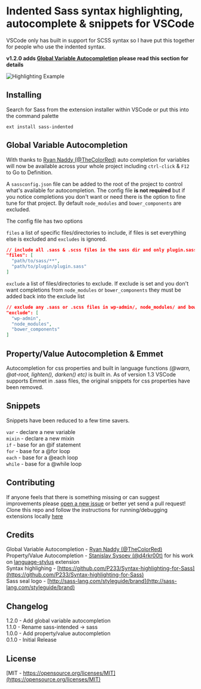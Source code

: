 # Indented Sass syntax highlighting, autocomplete & snippets for VSCode
VSCode only has built in support for SCSS syntax so I have put this together for people who use the indented syntax.

**v1.2.0 adds [Global Variable Autocompletion](#global-variable-completion) please read this section for details**

![Highlighting Example](https://raw.githubusercontent.com/robinbentley/vscode-sass-indented/master/images/screenshot.png)

## Installing
Search for Sass from the extension installer within VSCode or put this into the command palette
```
ext install sass-indented
```


## Global Variable Autocompletion
With thanks to [Ryan Naddy (@TheColorRed)](https://github.com/TheColorRed) auto completion for variables will now be available across your whole project including `ctrl-click` & `F12` to Go to Definition.

A `sassconfig.json` file can be added to the root of the project to control what's available for autocompletion. The config file **is not required** but if you notice completions you don't want or need there is the option to fine tune for that project. By default `node_modules` and `bower_components` are excluded.

The config file has two options

`files` a list of specific files/directories to include, if files is set everything else is excluded and `excludes` is ignored.
```json
// include all .sass & .scss files in the sass dir and only plugin.sass from a plugin dir 
"files": [
  "path/to/sass/**",
  "path/to/plugin/plugin.sass"
]
```

`exclude` a list of files/directories to exclude. If exclude is set and you don't want completions from `node_modules` or `bower_components` they must be added back into the exclude list
```json
// exclude any .sass or .scss files in wp-admin/, node_modules/ and bower_components/ 
"exclude": [
  "wp-admin",
  "node_modules",
  "bower_components"
]
```


## Property/Value Autocompletion & Emmet
Autocompletion for css properties and built in language functions _(@warn, @at-root, lighten(), darken() etc)_ is built in. As of version 1.3 VSCode supports Emmet in .sass files, the original snippets for css properties have been removed.

## Snippets
Snippets have been reduced to a few time savers.

`var` - declare a new variable   
`mixin` - declare a new mixin   
`if` - base for an @if statement   
`for` - base for a @for loop   
`each` - base for a @each loop   
`while` - base for a @while loop   

## Contributing
If anyone feels that there is something missing or can suggest improvements please [open a new issue](https://github.com/robinbentley/vscode-sass-indented/issues) or better yet send a pull request! Clone this repo and follow the instructions for running/debugging extensions locally [here](https://code.visualstudio.com/docs/extensions/overview)

## Credits
Global Variable Autocompletion - [Ryan Naddy (@TheColorRed)](https://github.com/TheColorRed)   
Property/Value Autocompletion - [Stanislav Sysoev (@d4rkr00t)](https://github.com/d4rkr00t) for his work on [language-stylus](https://github.com/d4rkr00t/language-stylus) extension   
Syntax highlighing - [https://github.com/P233/Syntax-highlighting-for-Sass](https://github.com/P233/Syntax-highlighting-for-Sass)   
Sass seal logo - [http://sass-lang.com/styleguide/brand](http://sass-lang.com/styleguide/brand)   

## Changelog
1.2.0 - Add global variable autocompletion   
1.1.0 - Rename sass-intended -> sass   
1.0.0 - Add property/value autocompletion   
0.1.0 - Initial Release   

## License
[MIT - https://opensource.org/licenses/MIT](https://opensource.org/licenses/MIT)
